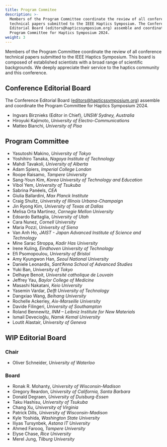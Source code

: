 ```yaml
---
title: Program Commitee
description: >-
  Members of the Program Committee coordinate the review of all conference
  technical papers submitted to the IEEE Haptics Symposium. The Conference
  Editorial Board (editors@hapticssymposium.org) assemble and coordinate the
  Program Committee for Haptics Symposium 2024.
weight: 3
---
```


Members of the Program Committee coordinate the review of all conference technical papers submitted to the IEEE Haptics Symposium. This board is composed of established scientists with a broad range of scientific backgrounds. We deeply appreciate their service to the haptics community and this conference.

## Conference Editorial Board

The Conference Editorial Board ([editors@hapticssymposium.org](mailto:editors@hapticssymposium.org)) assemble and coordinate the Program Committee for Haptics Symposium 2024.

* Ingvars Birznieks (Editor in Chief), _UNSW Sydney, Australia_
* Hiroyuki Kajimoto, _University of Electro-Communications_
* Matteo Bianchi, _University of Pisa_


## Program Committee

* Yasutoshi Makino, _University of Tokyo_
* Yoshihiro Tanaka, _Nagoya Institute of Technology_
* Mahdi Tavakoli, _University of Alberta_
* Adam Spiers, _Imperial College London_
* Roope Raisamo, _Tampere University_
* Sang-Youn Kim, _Korea University of Technology and Education_
* Vibol Yem, _University of Tsukuba_
* Sabrina Panëels, _CEA_
* Giulia Ballardini, _Max Planck Institute_
* Craig Shultz, _University of Illinois Urbana-Champaign_
* Jin Ryong Kim, _University of Texas at Dallas_
* Melisa Orta Martinez, _Carnegie Mellon University_
* Edoardo Battaglia, _University of Utah_
* Cara Nunez, _Cornell University_
* Maria Pozzi, _University of Siena_
* Van Anh Ho, _JAIST - Japan Advanced Institute of Science and Technology_
* Mine Sarac Stroppa, _Kadir Has University_
* Irene Kuling, _Eindhoven University of Technology_
* Efi Psomopoulou, _University of Bristol_
* Amy Kyungwon Han, _Seoul National University_
* Daniele Leonardis, _Sant’Anna School of Advanced Studies_
* Yuki Ban, _University of Tokyo_
* Delhaye Benoit, _Université catholique de Louvain_
* Jeffrey Yau, _Baylor College of Medicine_
* Masashi Nakatani, _Keio University_
* Yasemin Vardar, _Delft University of Technology_
* Dangxiao Wang, _Beihang University_
* Rochelle Ackerley, _Aix-Marseille University_
* Davide Filingeri, _University of Southampton_
* Roland Bennewitz, _INM – Leibniz Institute for New Materials_
* Ismail Devecioğlu, _Namık Kemal University_
* Loutit Alastair, _University of Geneva_


## WIP Editorial Board

### Chair

* Oliver Schneider, _University of Waterloo_

### Board

* Ronak R. Mohanty, _University of Wisconsin-Madison_
* Gregory Reardon, _University of California, Santa Barbara_
* Donald Degraen, _University of Duisburg-Essen_
* Taku Hashisu, _University of Tsukuba_
* Chang Xu, _University of Virginia_
* Patrick Dills, _University of Wisconsin-Madison_
* Kyle Yoshida, _Washington State University_
* Iliyas Tursynbek, _Astana IT University_
* Ahmed Farooq, _Tampere University_
* Elyse Chase, _Rice University_
* Merel Jung, _Tilburg University_

<!--
![A leading haptics expert is presenting their latest research](/img/slide-image-5-crop.jpg "A leading haptics expert is presenting their latest research")
-->